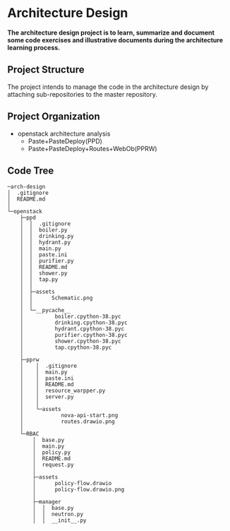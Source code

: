 # Architecture Design
**The architecture design project is to learn, summarize and document some code exercises and illustrative documents during the architecture learning process.**

## Project Structure
The project intends to manage the code in the architecture design by attaching sub-repositories to the master repository.

## Project Organization
- openstack architecture analysis
  - Paste+PasteDeploy(PPD)
  - Paste+PasteDeploy+Routes+WebOb(PPRW)
## Code Tree
```
─arch-design
│  .gitignore
│  README.md
│
└─openstack
    ├─ppd
    │  │  .gitignore
    │  │  boiler.py
    │  │  drinking.py
    │  │  hydrant.py
    │  │  main.py
    │  │  paste.ini
    │  │  purifier.py
    │  │  README.md
    │  │  shower.py
    │  │  tap.py
    │  │
    │  ├─assets
    │  │      Schematic.png
    │  │
    │  └─__pycache__
    │          boiler.cpython-38.pyc
    │          drinking.cpython-38.pyc
    │          hydrant.cpython-38.pyc
    │          purifier.cpython-38.pyc
    │          shower.cpython-38.pyc
    │          tap.cpython-38.pyc
    │
    ├─pprw
    │    │  .gitignore
    │    │  main.py
    │    │  paste.ini
    │    │  README.md
    │    │  resource_warpper.py
    │    │  server.py
    │    │
    │    └─assets
    │            nova-api-start.png
    │            routes.drawio.png
	│
    └─RBAC
        │  base.py
        │  main.py
        │  policy.py
        │  README.md
        │  request.py
        │
        ├─assets
        │      policy-flow.drawio
        │      policy-flow.drawio.png
        │
        ├─manager
        │  │  base.py
        │  │  neutron.py
        │  │  __init__.py
```